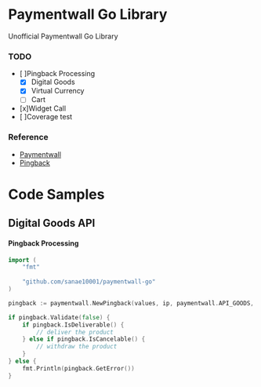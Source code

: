 # Paymentwall Go Library
Unofficial Paymentwall Go Library

### TODO
- [ ]Pingback Processing
	* [x] Digital Goods
	* [x] Virtual Currency
	* [ ] Cart
- [x]Widget Call
- [ ]Coverage test

### Reference
- [Paymentwall](https://docs.paymentwall.com/)
- [Pingback](https://docs.paymentwall.com/reference/pingback-home)

# Code Samples

## Digital Goods API

#### Pingback Processing
```go
import (
	"fmt"
	
	"github.com/sanae10001/paymentwall-go"
)

pingback := paymentwall.NewPingback(values, ip, paymentwall.API_GOODS, PaymentwallSecretKey)

if pingback.Validate(false) {
	if pingback.IsDeliverable() { 
		// deliver the product
	} else if pingback.IsCancelable() {
		// withdraw the product
	}
} else {
	fmt.Println(pingback.GetError())
}

```